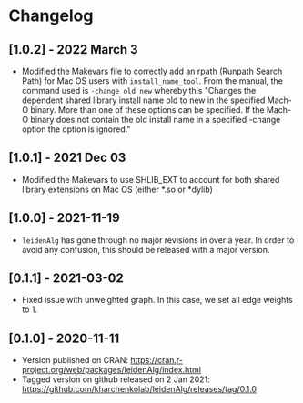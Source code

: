 # Changelog

## [1.0.2] - 2022 March 3
* Modified the Makevars file to correctly add an rpath (Runpath Search Path) for Mac OS users with `install_name_tool`. From the manual, the command used is `-change old new` whereby this "Changes  the dependent shared library install name old to new in the specified Mach-O binary.  More than one of these options can be specified.  If the Mach-O binary does not contain the old install name in a specified -change option the option is ignored."

## [1.0.1] - 2021 Dec 03
* Modified the Makevars to use SHLIB_EXT to account for both shared library extensions on Mac OS (either *.so or *dylib)

## [1.0.0] - 2021-11-19
* `leidenAlg` has gone through no major revisions in over a year. In order to avoid any confusion, this should be released with a major version.


## [0.1.1] - 2021-03-02

* Fixed issue with unweighted graph. In this case, we set all edge weights to 1. 


## [0.1.0] - 2020-11-11

* Version published on CRAN: https://cran.r-project.org/web/packages/leidenAlg/index.html
* Tagged version on github released on 2 Jan 2021: https://github.com/kharchenkolab/leidenAlg/releases/tag/0.1.0
